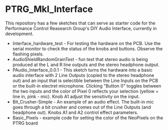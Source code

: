 # PTRG_MkI_Interface
This repository has a few sketches that can serve as starter code for the Performance Control Reasearch Group's DIY Audio Interface, currently in development.


* Interface_hardware_test - For testing the hardware on the PCB. Use the serial monitor to check the status of the knobs and buttons. Observe the flashing pixels.
* AudioShieldRandomGrainTest - fun test that stereo audio is being produced at the L and R line outputs and the stereo headphone output. 
* PAudio_Interface_0.0.1 - This sketch turns the hardware into a basic audio interface with 2 Line Outputs (copied to the stereo headphone out) and an input that is selectible between the Line Inputs on the PCB or the built-in electret microphone. Clicking "Button 0" toggles between the two inputs and the color of Pixel 0 reflects your selection (yellow = line in, pink - mic). Knob A1 adjust the sensitivity on the input.
* Bit_Crusher-Simple - An example of an audio effect. The built-in mic goes through a bit crusher and comes out of the Line Outputs (and headphone out). Knobs A1 and A2 control effect parameters.
* Basic_Pixels - example code for setting the color of the NeoPixels on the PTRG board
